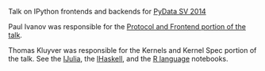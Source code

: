 Talk on IPython frontends and backends for [PyData SV 2014](http://pydata.org/sv2014/)

Paul Ivanov was responsible for the [Protocol and Frontend portion of the
talk](http://nbviewer.ipython.org/github/ipython/front-to-back/blob/master/Frontends.ipynb).

Thomas Kluyver was responsible for the Kernels and Kernel Spec portion of the
talk. See the
[IJulia](http://nbviewer.ipython.org/github/ipython/front-to-back/blob/master/IJulia%20Preview.ipynb),
the
[IHaskell](http://nbviewer.ipython.org/github/ipython/front-to-back/blob/master/IHaskell.ipynb),
and the [R
language](http://nbviewer.ipython.org/github/ipython/front-to-back/blob/master/R_demo.ipynb) notebooks.


